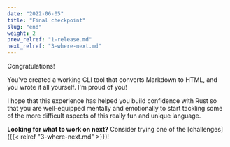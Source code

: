 ```yaml
---
date: "2022-06-05"
title: "Final checkpoint"
slug: "end"
weight: 2
prev_relref: "1-release.md"
next_relref: "3-where-next.md"
---
```


Congratulations! 

You've created a working CLI tool that converts Markdown to HTML, and you 
wrote it all yourself. I'm proud of you!

I hope that this experience has helped you build confidence with Rust so that you 
are well-equipped mentally and emotionally to start tackling some of the more difficult aspects of this really fun and unique language.

**Looking for what to work on next?** Consider trying one of the [challenges]({{< relref "3-where-next.md" >}})!